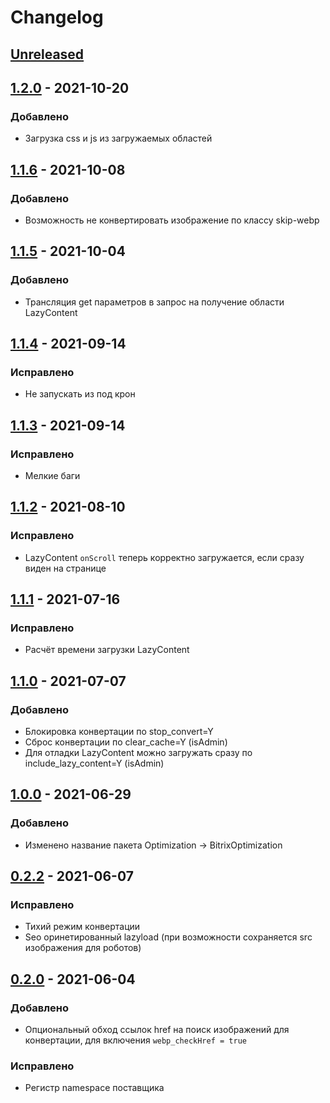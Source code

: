# Changelog
## [Unreleased](https://github.com/akhx/bitrix-optimization/compare/v1.2.0...HEAD)

## [1.2.0](https://github.com/akhx/bitrix-optimization/compare/v1.1.6...v1.2.0) - 2021-10-20
### Добавлено
- Загрузка css и js из загружаемых областей

## [1.1.6](https://github.com/akhx/bitrix-optimization/compare/v1.1.5...v1.1.6) - 2021-10-08
### Добавлено
- Возможность не конвертировать изображение по классу skip-webp

## [1.1.5](https://github.com/akhx/bitrix-optimization/compare/v1.1.4...v1.1.5) - 2021-10-04
### Добавлено
- Трансляция get параметров в запрос на получение области LazyContent

## [1.1.4](https://github.com/akhx/bitrix-optimization/compare/v1.1.3...v1.1.4) - 2021-09-14
### Исправлено
- Не запускать из под крон

## [1.1.3](https://github.com/akhx/bitrix-optimization/compare/v1.1.2...v1.1.3) - 2021-09-14
### Исправлено
- Мелкие баги

## [1.1.2](https://github.com/akhx/bitrix-optimization/compare/v1.1.1...v1.1.2) - 2021-08-10
### Исправлено
- LazyContent `onScroll` теперь корректно загружается, если сразу виден на странице

## [1.1.1](https://github.com/akhx/bitrix-optimization/compare/v1.1.0...v1.1.1) - 2021-07-16
### Исправлено
- Расчёт времени загрузки LazyContent

## [1.1.0](https://github.com/akhx/bitrix-optimization/compare/v1.0.0...v1.1.0) - 2021-07-07
### Добавлено
- Блокировка конвертации по stop_convert=Y
- Сброс конвертации по clear_cache=Y (isAdmin)
- Для отладки LazyContent можно загружать сразу по include_lazy_content=Y (isAdmin)

## [1.0.0](https://github.com/akhx/bitrix-optimization/compare/v0.2.2...v1.0.0) - 2021-06-29
### Добавлено
- Изменено название пакета Optimization -> BitrixOptimization

## [0.2.2](https://github.com/akhx/bitrix-optimization/compare/v0.2.0...v0.2.2) - 2021-06-07
### Исправлено
- Тихий режим конвертации
- Seo оринетированный lazyload (при возможности сохраняется src изображения для роботов)

## [0.2.0](https://github.com/akhx/bitrix-optimization/compare/v0.1.1...v0.2.0) - 2021-06-04
### Добавлено
- Опциональный обход ссылок href на поиск изображений для конвертации, для включения `webp_checkHref = true`

### Исправлено
- Регистр namespace поставщика